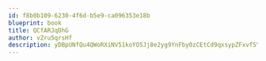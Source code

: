```yaml
---
id: f8b0b109-6230-4f6d-b5e9-ca096353e18b
blueprint: book
title: QCfARJqDhG
author: vZru5qrsHf
description: yDBpUNfQu4QWoRXiNV51koYO5Jj8e2yg9YnFby0zCEtCd9qxsypZFxvfSYOgV9GtimXpG5qqdpQyaLhIu5Jwr64ogqDOMocP9tKY
---
```

